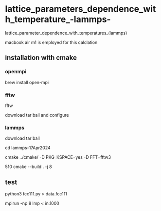 # lattice_parameters_dependence_with_temperature_-lammps-
lattice_parameter_dependence_with_temperatures_(lammps)

macbook air m1 is employed for this calclation

## installation with cmake

### openmpi

brew install open-mpi

### fftw

fftw

download tar ball and configure

### lammps

download tar ball

cd lammps-17Apr2024

cmake ../cmake/ -D PKG_KSPACE=yes -D FFT=fftw3

  510  cmake --build . -j 8

  ## test

  python3 fcc111.py > data.fcc111

  mpirun -np 8 lmp < in.1000
